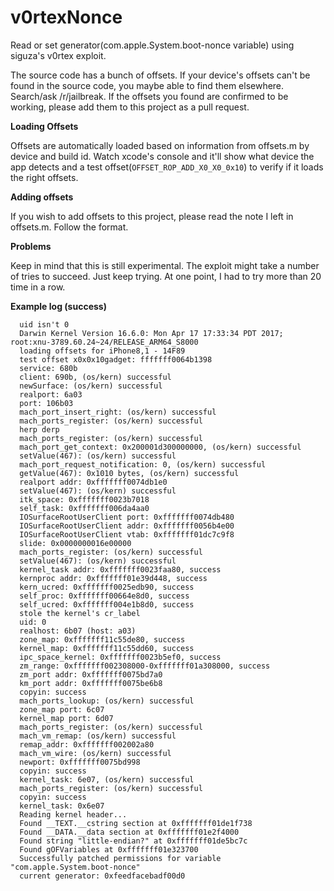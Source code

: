 # v0rtexNonce

Read or set generator(com.apple.System.boot-nonce variable) using siguza's v0rtex exploit.

The source code has a bunch of offsets. If your device's offsets can't be found in the source code, you maybe able to find them elsewhere. Search/ask /r/jailbreak. If the offsets you found are confirmed to be working, please add them to this project as a pull request.


**Loading Offsets**

Offsets are automatically loaded based on information from offsets.m by device and build id.
Watch xcode's console and it'll show what device the app detects and a test offset(`OFFSET_ROP_ADD_X0_X0_0x10`) to verify if it loads the right offsets.

**Adding offsets**

If you wish to add offsets to this project, please read the note I left in offsets.m. Follow the format.

**Problems**

Keep in mind that this is still experimental. The exploit might take a number of tries to succeed. Just keep trying. At one point, I had to try more than 20 time in a row.


**Example log (success)**

```
  uid isn't 0
  Darwin Kernel Version 16.6.0: Mon Apr 17 17:33:34 PDT 2017; root:xnu-3789.60.24~24/RELEASE_ARM64_S8000
  loading offsets for iPhone8,1 - 14F89
  test offset x0x0x10gadget: fffffff0064b1398
  service: 680b
  client: 690b, (os/kern) successful
  newSurface: (os/kern) successful
  realport: 6a03
  port: 106b03
  mach_port_insert_right: (os/kern) successful
  mach_ports_register: (os/kern) successful
  herp derp
  mach_ports_register: (os/kern) successful
  mach_port_get_context: 0x200001d300000000, (os/kern) successful
  setValue(467): (os/kern) successful
  mach_port_request_notification: 0, (os/kern) successful
  getValue(467): 0x1010 bytes, (os/kern) successful
  realport addr: 0xfffffff0074db1e0
  setValue(467): (os/kern) successful
  itk_space: 0xfffffff0023b7018
  self_task: 0xfffffff006da4aa0
  IOSurfaceRootUserClient port: 0xfffffff0074db480
  IOSurfaceRootUserClient addr: 0xfffffff0056b4e00
  IOSurfaceRootUserClient vtab: 0xfffffff01dc7c9f8
  slide: 0x0000000016e00000
  mach_ports_register: (os/kern) successful
  setValue(467): (os/kern) successful
  kernel_task addr: 0xfffffff0023faa80, success
  kernproc addr: 0xfffffff01e39d448, success
  kern_ucred: 0xfffffff0025edb90, success
  self_proc: 0xfffffff00664e8d0, success
  self_ucred: 0xfffffff004e1b8d0, success
  stole the kernel's cr_label
  uid: 0
  realhost: 6b07 (host: a03)
  zone_map: 0xfffffff11c55de80, success
  kernel_map: 0xfffffff11c55dd60, success
  ipc_space_kernel: 0xfffffff0023b5ef0, success
  zm_range: 0xfffffff002308000-0xfffffff01a308000, success
  zm_port addr: 0xfffffff0075bd7a0
  km_port addr: 0xfffffff0075be6b8
  copyin: success
  mach_ports_lookup: (os/kern) successful
  zone_map port: 6c07
  kernel_map port: 6d07
  mach_ports_register: (os/kern) successful
  mach_vm_remap: (os/kern) successful
  remap_addr: 0xfffffff002002a80
  mach_vm_wire: (os/kern) successful
  newport: 0xfffffff0075bd998
  copyin: success
  kernel_task: 6e07, (os/kern) successful
  mach_ports_register: (os/kern) successful
  copyin: success
  kernel_task: 0x6e07
  Reading kernel header...
  Found __TEXT.__cstring section at 0xfffffff01de1f738
  Found __DATA.__data section at 0xfffffff01e2f4000
  Found string "little-endian?" at 0xfffffff01de5bc7c
  Found gOFVariables at 0xfffffff01e323700
  Successfully patched permissions for variable "com.apple.System.boot-nonce"
  current generator: 0xfeedfacebadf00d0
```
